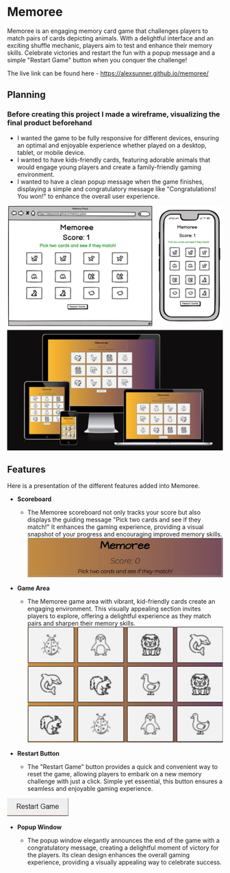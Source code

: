 # Memoree

Memoree is an engaging memory card game that challenges players to match pairs of cards depicting animals. With a delightful interface and an exciting shuffle mechanic, players aim to test and enhance their memory skills. Celebrate victories and restart the fun with a popup message and a simple "Restart Game" button when you conquer the challenge!

The live link can be found here - <https://alexsunner.github.io/memoree/>

## Planning

### Before creating this project I made a wireframe, visualizing the final product beforehand

- I wanted the game to be fully responsive for different devices, ensuring an optimal and enjoyable experience whether played on a desktop, tablet, or mobile device.
- I wanted to have kids-friendly cards, featuring adorable animals that would engage young players and create a family-friendly gaming environment.
- I wanted to have a clean popup message when the game finishes, displaying a simple and congratulatory message like "Congratulations! You won!" to enhance the overall user experience.

![Wireframe](https://github.com/AlexSunner/memoree/blob/main/assets/readmephotos/wireframe.jpg?raw=true)
![Responsive Mockup](https://github.com/AlexSunner/memoree/blob/main/assets/readmephotos/memoreeresponsive.jpg?raw=true)

## Features

Here is a presentation of the different features added into Memoree.

- __Scoreboard__

  - The Memoree scoreboard not only tracks your score but also displays the guiding message "Pick two cards and see if they match!" It enhances the gaming experience, providing a visual snapshot of your progress and encouraging improved memory skills.
![Scoreboard](https://github.com/AlexSunner/memoree/blob/main/assets/readmephotos/scoreboard.jpg?raw=true)

- __Game Area__

  - The Memoree game area with vibrant, kid-friendly cards create an engaging environment. This visually appealing section invites players to explore, offering a delightful experience as they match pairs and sharpen their memory skills.
![Game Area](https://github.com/AlexSunner/memoree/blob/main/assets/readmephotos/opencards.jpg?raw=true)

- __Restart Button__

  - The "Restart Game" button provides a quick and convenient way to reset the game, allowing players to embark on a new memory challenge with just a click. Simple yet essential, this button ensures a seamless and enjoyable gaming experience.

![Restart Button](https://github.com/AlexSunner/memoree/blob/main/assets/readmephotos/restartbutton.jpg?raw=true)

- __Popup Window__
  
  - The popup window elegantly announces the end of the game with a congratulatory message, creating a delightful moment of victory for the players. Its clean design enhances the overall gaming experience, providing a visually appealing way to celebrate success.
